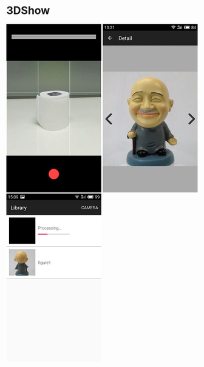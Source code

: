 # 3DShow
![](https://github.com/xiaoxiaoqingyi/3DShow/blob/master/screenshots/camera.jpg)
![](https://github.com/xiaoxiaoqingyi/3DShow/blob/master/screenshots/detail.gif)
![](https://github.com/xiaoxiaoqingyi/3DShow/blob/master/screenshots/home.jpg)

